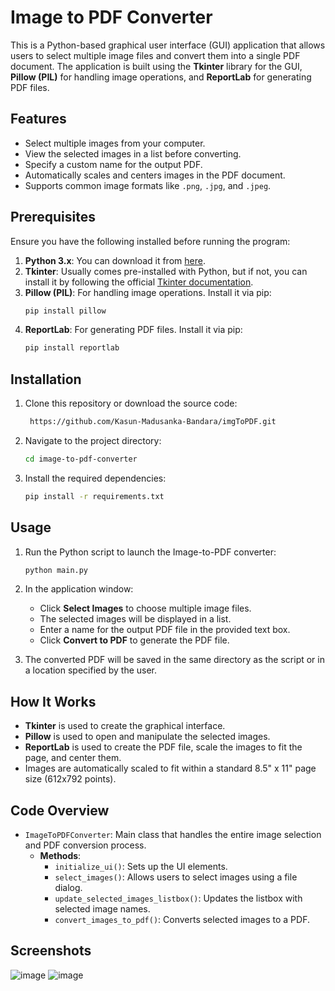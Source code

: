 # Image to PDF Converter

This is a Python-based graphical user interface (GUI) application that allows users to select multiple image files and convert them into a single PDF document. The application is built using the **Tkinter** library for the GUI, **Pillow (PIL)** for handling image operations, and **ReportLab** for generating PDF files.

## Features
- Select multiple images from your computer.
- View the selected images in a list before converting.
- Specify a custom name for the output PDF.
- Automatically scales and centers images in the PDF document.
- Supports common image formats like `.png`, `.jpg`, and `.jpeg`.

## Prerequisites
Ensure you have the following installed before running the program:

1. **Python 3.x**: You can download it from [here](https://www.python.org/downloads/).
2. **Tkinter**: Usually comes pre-installed with Python, but if not, you can install it by following the official [Tkinter documentation](https://docs.python.org/3/library/tkinter.html).
3. **Pillow (PIL)**: For handling image operations. Install it via pip:
   ```bash
   pip install pillow
   ```
4. **ReportLab**: For generating PDF files. Install it via pip:
   ```bash
   pip install reportlab
   ```

## Installation
1. Clone this repository or download the source code:
   ```bash
    https://github.com/Kasun-Madusanka-Bandara/imgToPDF.git
   ```

2. Navigate to the project directory:
   ```bash
   cd image-to-pdf-converter
   ```

3. Install the required dependencies:
   ```bash
   pip install -r requirements.txt
   ```

## Usage
1. Run the Python script to launch the Image-to-PDF converter:
   ```bash
   python main.py
   ```

2. In the application window:
   - Click **Select Images** to choose multiple image files.
   - The selected images will be displayed in a list.
   - Enter a name for the output PDF file in the provided text box.
   - Click **Convert to PDF** to generate the PDF file.

3. The converted PDF will be saved in the same directory as the script or in a location specified by the user.

## How It Works
- **Tkinter** is used to create the graphical interface.
- **Pillow** is used to open and manipulate the selected images.
- **ReportLab** is used to create the PDF file, scale the images to fit the page, and center them.
- Images are automatically scaled to fit within a standard 8.5" x 11" page size (612x792 points).

## Code Overview
- `ImageToPDFConverter`: Main class that handles the entire image selection and PDF conversion process.
  - **Methods**:
    - `initialize_ui()`: Sets up the UI elements.
    - `select_images()`: Allows users to select images using a file dialog.
    - `update_selected_images_listbox()`: Updates the listbox with selected image names.
    - `convert_images_to_pdf()`: Converts selected images to a PDF.

## Screenshots
![image](https://github.com/user-attachments/assets/6f28d641-7867-4157-bbd3-3b75f7bd1537)
![image](https://github.com/user-attachments/assets/1a274cbe-f940-495c-a223-bebcd444acaa)



